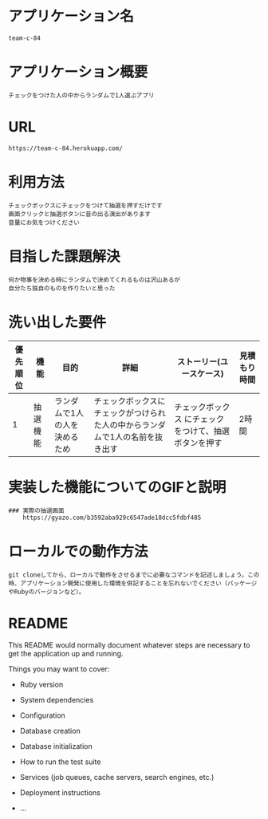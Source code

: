# アプリケーション名
    team-c-84
# アプリケーション概要
    チェックをつけた人の中からランダムで1人選ぶアプリ
# URL
    https://team-c-84.herokuapp.com/

# 利用方法
    チェックボックスにチェックをつけて抽選を押すだけです
    画面クリックと抽選ボタンに音の出る演出があります
    音量にお気をつけください
# 目指した課題解決
    何か物事を決める時にランダムで決めてくれるものは沢山あるが
    自分たち独自のものを作りたいと思った
# 洗い出した要件

| 優先順位 | 機能     | 目的                          | 詳細                                                                          | ストーリー(ユースケース)                              | 見積もり時間 | 
| -------- | -------- | ----------------------------- | ----------------------------------------------------------------------------- | ----------------------------------------------------- | ------------ | 
| 1        | 抽選機能 | ランダムで1人の人を決めるため | チェックボックスにチェックがつけられた人の中からランダムで1人の名前を抜き出す | チェックボックス にチェックをつけて、抽選ボタンを押す | 2時間        | 

# 実装した機能についてのGIFと説明
    ### 実際の抽選画面
        https://gyazo.com/b3592aba929c6547ade18dcc5fdbf485


# ローカルでの動作方法
    git cloneしてから、ローカルで動作をさせるまでに必要なコマンドを記述しましょう。この時、アプリケーション開発に使用した環境を併記することを忘れないでください（パッケージやRubyのバージョンなど）。


# README

This README would normally document whatever steps are necessary to get the
application up and running.

Things you may want to cover:

* Ruby version

* System dependencies

* Configuration

* Database creation

* Database initialization

* How to run the test suite

* Services (job queues, cache servers, search engines, etc.)

* Deployment instructions

* ...

